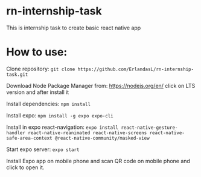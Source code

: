 # rn-internship-task
This is internship task to create basic react native app

# How to use:
Clone repository: `git clone https://github.com/ErlandasL/rn-internship-task.git`

Download Node Package Manager from: https://nodejs.org/en/ click on LTS version and after install it

Install dependencies: `npm install`

Install expo: `npm install -g expo expo-cli`

Install in expo react-navigation: `expo install react-native-gesture-handler react-native-reanimated react-native-screens react-native-safe-area-context @react-native-community/masked-view`

Start expo server: `expo start`

Install Expo app on mobile phone and scan QR code on mobile phone and click to open it.
